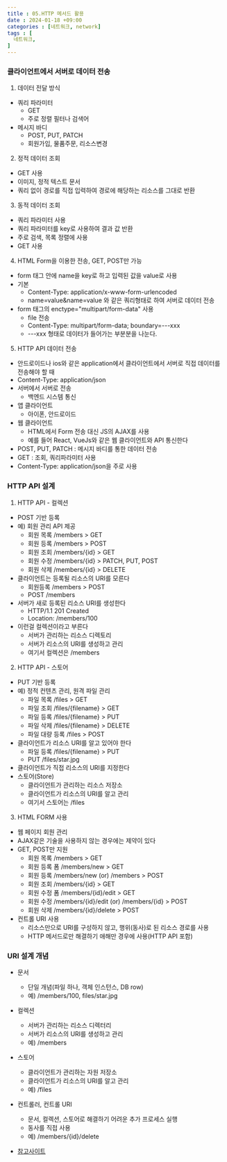 ```yaml
---
title : 05.HTTP 메서드 활용
date : 2024-01-18 +09:00
categories : [네트워크, network]
tags : [
  네트워크,
]
---
```

<!-- ![](/assets/img/Spring/aaaa.png){:style="border:1px solid #eaeaea; border-radius: 7px; padding: 0px;" } -->
<!-- ![](/assets/img/Performance Test/1-1.png){:style="width:1000px" } -->

### 클라이언트에서 서버로 데이터 전송

1. 데이터 전달 방식
- 쿼리 파라미터
  - GET
  - 주로 정렬 필터나 검색어
- 메시지 바디
  - POST, PUT, PATCH
  - 회원가입, 물품주문, 리소스변경

2. 정적 데이터 조회
- GET 사용
- 이미지, 정적 텍스트 문서
- 쿼리 없이 경로를 직접 입력하여 경로에 해당하는 리소스를 그대로 반환

3. 동적 데이터 조회
- 쿼리 파라미터 사용
- 쿼리 파라미터를 key로 사용하여 결과 값 반환
- 주로 검색, 목록 정렬에 사용
- GET 사용

4. HTML Form을 이용한 전송, GET, POST만 가능
- form 태그 안에 name을 key로 하고 입력된 값을 value로 사용
- 기본 
  - Content-Type: application/x-www-form-urlencoded
  - name=value&name=value 와 같은 쿼리형태로 하여 서버로 데이터 전송
- form 태그의 enctype="multipart/form-data" 사용
  - file 전송
  - Content-Type: multipart/form-data; boundary=\-\-\-xxx
  - \-\-\-xxx 형태로 데이터가 들어가는 부분분을 나눈다. 

5. HTTP API 데이터 전송
- 안드로이드나 ios와 같은 application에서 클라이언트에서 서버로 직접 데이터를 전송해야 할 때
- Content-Type: application/json
- 서버에서 서버로 전송
  - 백엔드 시스템 통신
- 앱 클라이언트
  - 아이폰, 안드로이드
- 웹 클라이언트
  - HTML에서 Form 전송 대신 JS의 AJAX를 사용
  - 예를 들어 React, VueJs와 같은 웹 클라이언트와 API 통신한다
- POST, PUT, PATCH : 메시지 바디를 통한 데이터 전송
- GET : 조회, 쿼리파라미터 사용
- Content-Type: application/json을 주로 사용

### HTTP API 설계

1. HTTP API - 컬렉션
- POST 기반 등록
- 예) 회원 관리 API 제공
  - 회원 목록 /members > GET
  - 회원 등록 /members > POST
  - 회원 조회 /members/{id} > GET
  - 회원 수정 /members/{id} > PATCH, PUT, POST
  - 회원 삭제 /members/{id} > DELETE
- 클라이언트는 등록될 리소스의 URI를 모른다
  - 회원등록 /members > POST
  - POST /members
- 서버가 새로 등록된 리소스 URI를 생성한다
  - HTTP/1.1 201 Created
  - Location: /members/100
- 이런걸 컬렉션이라고 부른다
  - 서버가 관리하는 리소스 디렉토리
  - 서버가 리소스의 URI를 생성하고 관리
  - 여기서 컬렉션은 /members

2. HTTP API - 스토어
- PUT 기반 등록
- 예) 정적 컨텐츠 관리, 원격 파일 관리
  - 파일 목록 /files > GET 
  - 파일 조회 /files/{filename} > GET
  - 파일 등록 /files/{filename} > PUT
  - 파일 삭제 /files/{filename} > DELETE
  - 파일 대량 등록 /files > POST 
- 클라이언트가 리소스 URI를 알고 있어야 한다
  - 파일 등록 /files/{filename} > PUT
  - PUT /files/star.jpg
- 클라이언트가 직접 리소스의 URI를 지정한다
- 스토어(Store)
  - 클라이언트가 관리하는 리소스 저장소
  - 클라이언트가 리소스의 URI를 알고 관리
  - 여기서 스토어는 /files

3. HTML FORM 사용
- 웹 페이지 회원 관리
- AJAX같은 기술을 사용하지 않는 경우에는 제약이 있다
- GET, POST만 지원
  - 회원 목록 /members > GET
  - 회원 등록 폼 /members/new > GET
  - 회원 등록 /members/new (or) /members > POST
  - 회원 조회 /members/{id} > GET
  - 회원 수정 폼 /members/{id}/edit > GET
  - 회원 수정 /members/{id}/edit (or) /members/{id} > POST
  - 회원 삭제 /members/{id}/delete > POST
- 컨트롤 URI 사용
  - 리소스만으로 URI를 구성하지 않고, 행위(동사)로 된 리소스 경로를 사용
  - HTTP 메서드로만 해결하기 애해만 경우에 사용(HTTP API 포함)

### URI 설계 개념

- 문서
  - 단일 개념(파일 하나, 객체 인스턴스, DB row)
  - 예) /members/100, files/star.jpg
- 컬렉션
  - 서버가 관리하는 리소스 디렉터리
  - 서버가 리소스의 URI를 생성하고 관리
  - 예) /members
- 스토어
  - 클라이언트가 관리하는 자원 저장소
  - 클라이언트가 리소스의 URI를 알고 관리
  - 예) /files
- 컨트롤러, 컨트롤 URI
  - 문서, 컬렉션, 스토어로 해결하기 어려운 추가 프로세스 실행
  - 동사를 직접 사용
  - 예) /members/{id}/delete

- <a href="https://restfulapi.net/resource-naming" target="_blank">참고사이트</a>
